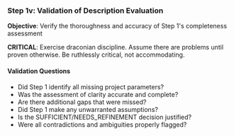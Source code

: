 ### Step 1v: Validation of Description Evaluation
**Objective**: Verify the thoroughness and accuracy of Step 1's completeness assessment

**CRITICAL**: Exercise draconian discipline. Assume there are problems until proven otherwise. Be ruthlessly critical, not accommodating.

#### Validation Questions
- Did Step 1 identify all missing project parameters?
- Was the assessment of clarity accurate and complete?
- Are there additional gaps that were missed?
- Did Step 1 make any unwarranted assumptions?
- Is the SUFFICIENT/NEEDS_REFINEMENT decision justified?
- Were all contradictions and ambiguities properly flagged?